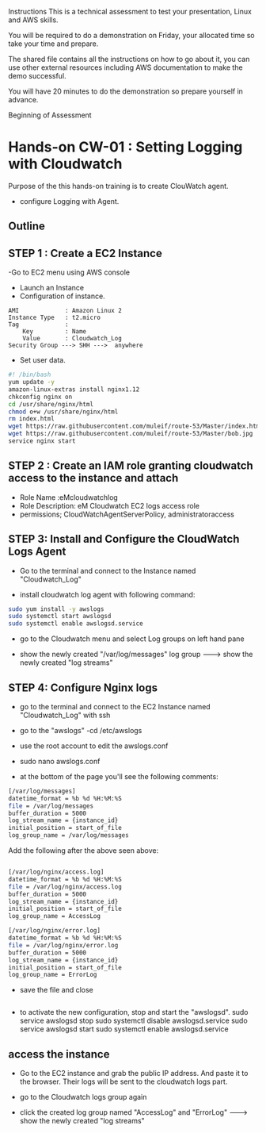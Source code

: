 Instructions
This is a technical assessment to test your presentation, Linux and AWS skills.  

You will be required to do a demonstration on Friday, your allocated time so take your time and prepare.  

The shared file contains all the instructions on how to go about it, you can use other external resources including AWS documentation to make the demo successful.  

You will have 20 minutes to do the demonstration so prepare yourself in advance.  

 
Beginning of Assessment  

# Hands-on CW-01 : Setting Logging with Cloudwatch 

Purpose of the this hands-on training is to create ClouWatch agent.

- configure Logging with Agent.


## Outline


## STEP 1 : Create a EC2 Instance

-Go to EC2 menu using AWS console

- Launch an Instance
- Configuration of instance.

```text
AMI             : Amazon Linux 2
Instance Type   : t2.micro
Tag             :
    Key         : Name
    Value       : Cloudwatch_Log
Security Group ---> SHH --->  anywhere
```
- Set user data.

```bash
#! /bin/bash
yum update -y
amazon-linux-extras install nginx1.12
chkconfig nginx on
cd /usr/share/nginx/html
chmod o+w /usr/share/nginx/html
rm index.html
wget https://raw.githubusercontent.com/muleif/route-53/Master/index.html
wget https://raw.githubusercontent.com/muleif/route-53/Master/bob.jpg
service nginx start
```

## STEP 2 : Create an IAM role granting cloudwatch access to the instance and attach

- Role Name :eMcloudwatchlog  
- Role Description: eM Cloudwatch EC2 logs access role
- permissions; CloudWatchAgentServerPolicy, administratoraccess



## STEP 3:  Install and Configure the CloudWatch Logs Agent

- Go to the terminal and connect to the Instance named "Cloudwatch_Log"

- install cloudwatch log agent with following command:
```bash
sudo yum install -y awslogs
sudo systemctl start awslogsd
sudo systemctl enable awslogsd.service
```
- go to the Cloudwatch menu and select Log groups on left hand pane

- show  the newly created  "/var/log/messages"  log group ---> show the newly created "log streams"


## STEP 4: Configure Nginx logs

- go to the terminal and connect to the EC2 Instance named "Cloudwatch_Log" with ssh

- go to the "awslogs" 
-cd /etc/awslogs


- use the root account to edit the awslogs.conf
- sudo nano awslogs.conf


- at the bottom of the page you'll see the following comments:
```bash
[/var/log/messages]
datetime_format = %b %d %H:%M:%S
file = /var/log/messages
buffer_duration = 5000
log_stream_name = {instance_id}
initial_position = start_of_file
log_group_name = /var/log/messages
```

Add the following after the above seen above: 


```bash

[/var/log/nginx/access.log]
datetime_format = %b %d %H:%M:%S
file = /var/log/nginx/access.log
buffer_duration = 5000
log_stream_name = {instance_id}
initial_position = start_of_file
log_group_name = AccessLog

[/var/log/nginx/error.log]
datetime_format = %b %d %H:%M:%S
file = /var/log/nginx/error.log
buffer_duration = 5000
log_stream_name = {instance_id}
initial_position = start_of_file
log_group_name = ErrorLog
```

- save the file and close
```bash
```

- to activate the new configuration, stop and start the "awslogsd".
sudo service awslogsd stop
sudo systemctl disable awslogsd.service
sudo service awslogsd start
sudo systemctl enable awslogsd.service


## access the instance

- Go to the EC2 instance and grab the public IP address. And paste it to the browser. Their logs will be sent to the cloudwatch logs part.

- go to the Cloudwatch logs group again 

- click the created log group named "AccessLog" and "ErrorLog" ---> show the newly created "log streams"





